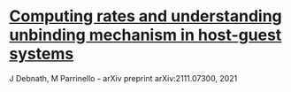 # [Computing rates and understanding unbinding mechanism in host-guest systems](https://arxiv.org/abs/2111.07300)
J Debnath, M Parrinello - arXiv preprint arXiv:2111.07300, 2021 
